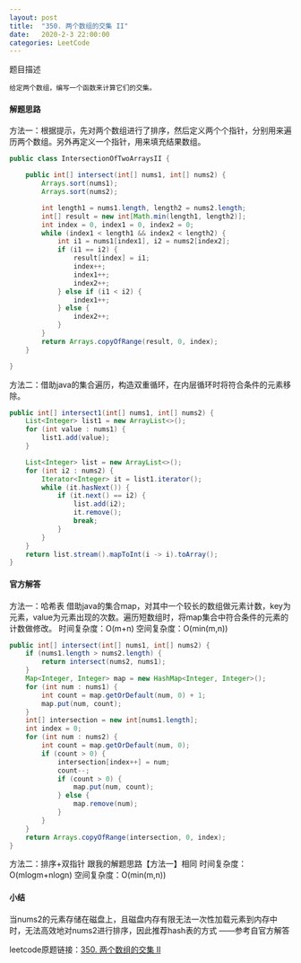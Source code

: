 ```yaml
---
layout: post
title:  "350. 两个数组的交集 II"
date:   2020-2-3 22:00:00
categories: LeetCode
---
```

题目描述

    给定两个数组，编写一个函数来计算它们的交集。

#### 解题思路
方法一：根据提示，先对两个数组进行了排序，然后定义两个个指针，分别用来遍历两个数组。另外再定义一个指针，用来填充结果数组。
```java
public class IntersectionOfTwoArraysII {

    public int[] intersect(int[] nums1, int[] nums2) {
        Arrays.sort(nums1);
        Arrays.sort(nums2);

        int length1 = nums1.length, length2 = nums2.length;
        int[] result = new int[Math.min(length1, length2)];
        int index = 0, index1 = 0, index2 = 0;
        while (index1 < length1 && index2 < length2) {
            int i1 = nums1[index1], i2 = nums2[index2];
            if (i1 == i2) {
                result[index] = i1;
                index++;
                index1++;
                index2++;
            } else if (i1 < i2) {
                index1++;
            } else {
                index2++;
            }
        }
        return Arrays.copyOfRange(result, 0, index);
    }

}
```
方法二：借助java的集合遍历，构造双重循环，在内层循环时将符合条件的元素移除。
```java
public int[] intersect1(int[] nums1, int[] nums2) {
    List<Integer> list1 = new ArrayList<>();
    for (int value : nums1) {
        list1.add(value);
    }

    List<Integer> list = new ArrayList<>();
    for (int i2 : nums2) {
        Iterator<Integer> it = list1.iterator();
        while (it.hasNext()) {
            if (it.next() == i2) {
                list.add(i2);
                it.remove();
                break;
            }
        }
    }
    return list.stream().mapToInt(i -> i).toArray();
}
```

#### 官方解答
方法一：哈希表
借助java的集合map，对其中一个较长的数组做元素计数，key为元素，value为元素出现的次数。遍历短数组时，将map集合中符合条件的元素的计数做修改。
时间复杂度：O(m+n)
空间复杂度：O(min(m,n))
```java
public int[] intersect(int[] nums1, int[] nums2) {
    if (nums1.length > nums2.length) {
        return intersect(nums2, nums1);
    }
    Map<Integer, Integer> map = new HashMap<Integer, Integer>();
    for (int num : nums1) {
        int count = map.getOrDefault(num, 0) + 1;
        map.put(num, count);
    }
    int[] intersection = new int[nums1.length];
    int index = 0;
    for (int num : nums2) {
        int count = map.getOrDefault(num, 0);
        if (count > 0) {
            intersection[index++] = num;
            count--;
            if (count > 0) {
                map.put(num, count);
            } else {
                map.remove(num);
            }
        }
    }
    return Arrays.copyOfRange(intersection, 0, index);
}
```

方法二：排序+双指针
跟我的解题思路【方法一】相同
时间复杂度：O(mlogm+nlogn)
空间复杂度：O(min(m,n))

#### 小结
当nums2的元素存储在磁盘上，且磁盘内存有限无法一次性加载元素到内存中时，无法高效地对nums2进行排序，因此推荐hash表的方式
——参考自官方解答


leetcode原题链接：[350. 两个数组的交集 II](https://leetcode.com/problems/intersection-of-two-arrays-ii/)